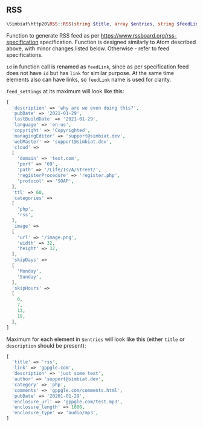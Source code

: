 ## RSS

```php
\Simbiat\http20\RSS::RSS(string $title, array $entries, string $feedLink = '', array $feed_settings = []);
```

Function to generate RSS feed as per https://www.rssboard.org/rss-specification specification. Function is designed similarly to Atom described above, with minor changes listed below. Otherwise - refer to feed specifications.

`id` in function call is renamed as `feedLink`, since as per specification feed does not have `id` but has `link` for similar purpose. At the same time elements also can have links, so `feedLink` name is used for clarity.

`feed_settings` at its maximum will look like this:

```php
[
  'description' => 'why are we even doing this?',
  'pubDate' => '2021-01-29',
  'lastBuildDate' => '2021-01-29',
  'language' => 'en-us',
  'copyright' => 'Copyrighted',
  'managingEditor' => 'support@simbiat.dev',
  'webMaster' => 'support@simbiat.dev',
  'cloud' =>
  [
    'domain' => 'test.com',
    'port' => '69',
    'path' => '/Life/Is/A/Street/',
    'registerProcedure' => 'register.php',
    'protocol' => 'SOAP',
  ],
  'ttl' => 60,
  'categories' =>
  [
    'php',
    'rss',
  ],
  'image' =>
  [
    'url' => '/image.png',
    'width' => 32,
    'height' => 32,
  ],
  'skipDays' =>
  [
    'Monday',
    'Sunday',
  ],
  'skipHours' =>
  [
    0,
    7,
    13,
    19,
  ],
]
```

Maximum for each element in `$entries` will look like this (either `title` or `description` should be present):

```php
[
  'title' => 'rss',
  'link' => 'gppgle.com',
  'description' => 'just some text',
  'author' => 'support@simbiat.dev',
  'category' => 'php',
  'comments' => 'gppgle.com/comments.html',
  'pubDate' => '20201-01-29',
  'enclosure_url' => 'gppgle.com/test.mp3',
  'enclosure_length' => 1000,
  'enclosure_type' => 'audio/mp3',
]
```
